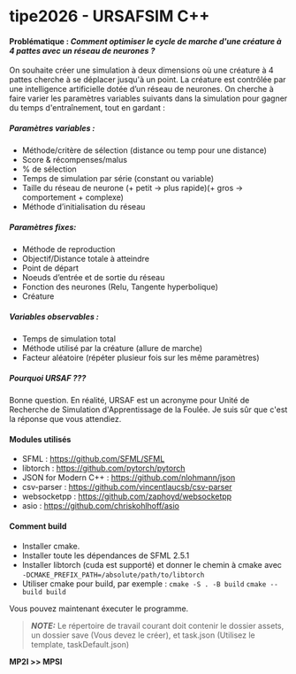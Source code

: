 # tipe2026 - URSAFSIM C++

#### Problématique : *Comment optimiser le cycle de marche d'une créature à 4 pattes avec un réseau de neurones ?*


On souhaite créer une simulation à deux dimensions où une créature à 4 pattes cherche à se déplacer jusqu'à un point. La créature est contrôlée par une intelligence artificielle dotée d’un réseau de neurones.
On cherche à faire varier les paramètres variables suivants dans la simulation pour gagner du temps d'entraînement, tout en gardant  : 

##### Paramètres variables :
- Méthode/critère de sélection (distance ou temp pour une distance)
- Score & récompenses/malus
- % de sélection
- Temps de simulation par série (constant ou variable)
- Taille du réseau de neurone (+ petit -> plus rapide)(+ gros -> comportement + complexe)
- Méthode d’initialisation du réseau

##### Paramètres fixes:
- Méthode de reproduction
- Objectif/Distance totale à atteindre
- Point de départ
- Noeuds d’entrée et de sortie du réseau
- Fonction des neurones (Relu, Tangente hyperbolique)
- Créature

##### Variables observables :
- Temps de simulation total
- Méthode utilisé par la créature (allure de marche)
- Facteur aléatoire (répéter plusieur fois sur les même paramètres)

##### Pourquoi URSAF ???
Bonne question. En réalité, URSAF est un acronyme pour Unité de Recherche de Simulation d'Apprentissage de la Foulée.
Je suis sûr que c'est la réponse que vous attendiez.

#### Modules utilisés
- SFML : https://github.com/SFML/SFML
- libtorch : https://github.com/pytorch/pytorch
- JSON for Modern C++ : https://github.com/nlohmann/json
- csv-parser : https://github.com/vincentlaucsb/csv-parser
- websocketpp : https://github.com/zaphoyd/websocketpp
- asio : https://github.com/chriskohlhoff/asio

#### Comment build
- Installer cmake.
- Installer toute les dépendances de SFML 2.5.1
- Installer libtorch (cuda est supporté) et donner le chemin à cmake avec `-DCMAKE_PREFIX_PATH=/absolute/path/to/libtorch`
- Utiliser cmake pour build, par exemple :
  `cmake -S . -B build`
  `cmake --build build`
  
Vous pouvez maintenant éxecuter le programme.

> **_NOTE:_** Le répertoire de travail courant doit contenir le dossier assets, un dossier save (Vous devez le créer), et task.json (Utilisez le template, taskDefault.json) 

**MP2I >> MPSI**
